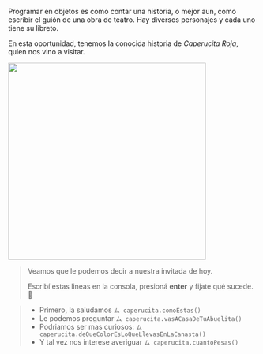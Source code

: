 Programar en objetos es como contar una historia, o mejor aun, como escribir el guión de una obra de teatro.
Hay diversos personajes y cada uno tiene su libreto.

En esta oportunidad, tenemos la conocida historia de _Caperucita Roja_, quien nos vino a visitar.

<img width="400" src="chiquipedia.com/images/cuento-leer-caperucita-roja.jpg"/>

> Veamos que le podemos decir a nuestra invitada de hoy. 
>
> Escribí estas lineas en la consola, presioná **enter** y fijate qué sucede. :apple:
 
> * Primero, la saludamos `ム caperucita.comoEstas()`
> * Le podemos preguntar `ム caperucita.vasACasaDeTuAbuelita()`
> * Podriamos ser mas curiosos: `ム caperucita.deQueColorEsLoQueLlevasEnLaCanasta()`
> * Y tal vez nos interese averiguar `ム caperucita.cuantoPesas()`


